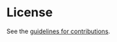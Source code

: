 # License

See the
[guidelines for contributions](https://github.com/martinthomson/quic-bit-grease/blob/main/CONTRIBUTING.md).
